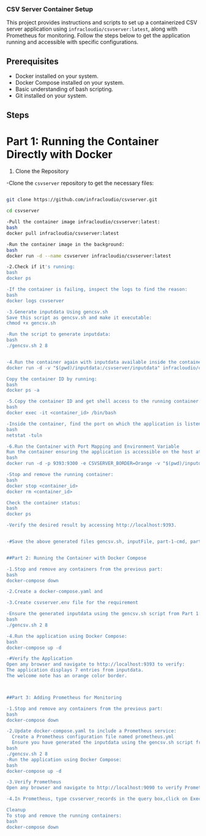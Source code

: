 
### CSV Server Container Setup

This project provides instructions and scripts to set up a containerized CSV server application using `infracloudio/csvserver:latest`, along with Prometheus for monitoring. Follow the steps below to get the application running and accessible with specific configurations.

## Prerequisites

- Docker installed on your system.
- Docker Compose installed on your system.
- Basic understanding of bash scripting.
- Git installed on your system.

## Steps

# Part 1: Running the Container Directly with Docker

1. Clone the Repository

-Clone the `csvserver` repository to get the necessary files:

```bash

git clone https://github.com/infracloudio/csvserver.git

cd csvserver

-Pull the container image infracloudio/csvserver:latest:
bash
docker pull infracloudio/csvserver:latest

-Run the container image in the background:
bash
docker run -d --name csvserver infracloudio/csvserver:latest

-2.Check if it's running:
bash
docker ps

-If the container is failing, inspect the logs to find the reason:
bash
docker logs csvserver

-3.Generate inputdata Using gencsv.sh
Save this script as gencsv.sh and make it executable:
chmod +x gencsv.sh

-Run the script to generate inputdata:
bash
./gencsv.sh 2 8


-4.Run the container again with inputdata available inside the container:
docker run -d -v "$(pwd)/inputdata:/csvserver/inputdata" infracloudio/csvserver:latest

Copy the container ID by running:
bash
docker ps -a

-5.Copy the container ID and get shell access to the running container:
bash
docker exec -it <container_id> /bin/bash

-Inside the container, find the port on which the application is listening:
bash
netstat -tuln

-6.Run the Container with Port Mapping and Environment Variable
Run the container ensuring the application is accessible on the host at http://localhost:9393 and set the environment variable CSVSERVER_BORDER to Orange:
bash
docker run -d -p 9393:9300 -e CSVSERVER_BORDER=Orange -v "$(pwd)/inputdata:/csvserver/inputdata" infracloudio/csvserver:latest

-Stop and remove the running container:
bash
docker stop <container_id>
docker rm <container_id>

Check the container status:
bash
docker ps

-Verify the desired result by accessing http://localhost:9393.


-#Save the above generated files gencsv.sh, inputFile, part-1-cmd, part-1-output, part-1-logs.


##Part 2: Running the Container with Docker Compose

-1.Stop and remove any containers from the previous part:
bash
docker-compose down

-2.Create a docker-compose.yaml and

-3.Create csvserver.env file for the requirement

-Ensure the generated inputdata using the gencsv.sh script from Part 1:
bash
./gencsv.sh 2 8

-4.Run the application using Docker Compose:
bash
docker-compose up -d

-#Verify the Application
Open any browser and navigate to http://localhost:9393 to verify:
The application displays 7 entries from inputdata.
The welcome note has an orange color border.



##Part 3: Adding Prometheus for Monitoring

-1.Stop and remove any containers from the previous part:
bash
docker-compose down

-2.Update docker-compose.yaml to include a Prometheus service:
  Create a Prometheus configuration file named prometheus.yml
  Ensure you have generated the inputdata using the gencsv.sh script from Part 1:
bash
./gencsv.sh 2 8
-Run the application using Docker Compose:
bash
docker-compose up -d

-3.Verify Prometheus
Open any browser and navigate to http://localhost:9090 to verify Prometheus is running.

-4.In Prometheus, type csvserver_records in the query box,click on Execute,then it switches to the Graph tab.

Cleanup
To stop and remove the running containers:
bash
docker-compose down







